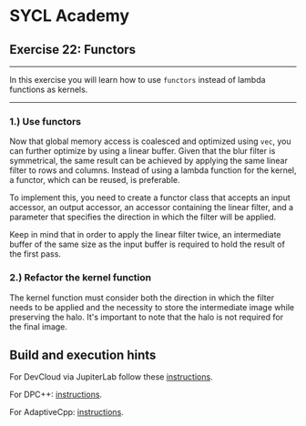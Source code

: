 # SYCL Academy

## Exercise 22: Functors
---

In this exercise you will learn how to use `functors` instead of lambda
functions as kernels.

---

### 1.) Use functors

Now that global memory access is coalesced and optimized using `vec`, you can
further optimize by using a linear buffer. Given that the blur filter is
symmetrical, the same result can be achieved by applying the same linear filter
to rows and columns. Instead of using a lambda function for the kernel, a
functor, which can be reused, is preferable.

To implement this, you need to create a functor class that accepts an input
accessor, an output accessor, an accessor containing the linear filter, and a
parameter that specifies the direction in which the filter will be applied.

Keep in mind that in order to apply the linear filter twice, an intermediate
buffer of the same size as the input buffer is required to hold the result of
the first pass.

### 2.) Refactor the kernel function

The kernel function must consider both the direction in which the filter needs
to be applied and the necessity to store the intermediate image while
preserving the halo. It's important to note that the halo is not required for
the final image.

## Build and execution hints

For DevCloud via JupiterLab follow these [instructions](../devcloudJupyter.md).

For DPC++: [instructions](../dpcpp.md).

For AdaptiveCpp: [instructions](../adaptivecpp.md).
